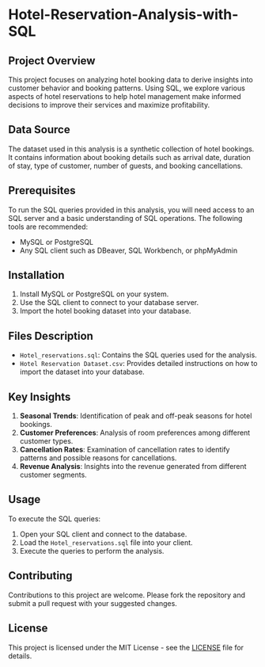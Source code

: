 # Hotel-Reservation-Analysis-with-SQL

## Project Overview
This project focuses on analyzing hotel booking data to derive insights into customer behavior and booking patterns. Using SQL, we explore various aspects of hotel reservations to help hotel management make informed decisions to improve their services and maximize profitability.

## Data Source
The dataset used in this analysis is a synthetic collection of hotel bookings. It contains information about booking details such as arrival date, duration of stay, type of customer, number of guests, and booking cancellations.

## Prerequisites
To run the SQL queries provided in this analysis, you will need access to an SQL server and a basic understanding of SQL operations. The following tools are recommended:
- MySQL or PostgreSQL
- Any SQL client such as DBeaver, SQL Workbench, or phpMyAdmin

## Installation
1. Install MySQL or PostgreSQL on your system.
2. Use the SQL client to connect to your database server.
3. Import the hotel booking dataset into your database.

## Files Description
- `Hotel_reservations.sql`: Contains the SQL queries used for the analysis.
- `Hotel Reservation Dataset.csv`: Provides detailed instructions on how to import the dataset into your database.

## Key Insights
1. **Seasonal Trends**: Identification of peak and off-peak seasons for hotel bookings.
2. **Customer Preferences**: Analysis of room preferences among different customer types.
3. **Cancellation Rates**: Examination of cancellation rates to identify patterns and possible reasons for cancellations.
4. **Revenue Analysis**: Insights into the revenue generated from different customer segments.

## Usage
To execute the SQL queries:
1. Open your SQL client and connect to the database.
2. Load the `Hotel_reservations.sql` file into your client.
3. Execute the queries to perform the analysis.

## Contributing
Contributions to this project are welcome. Please fork the repository and submit a pull request with your suggested changes.

## License
This project is licensed under the MIT License - see the [LICENSE](LICENSE) file for details.
